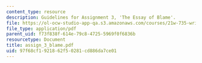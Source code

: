 ```yaml
---
content_type: resource
description: Guidelines for Assignment 3, 'The Essay of Blame'.
file: https://ol-ocw-studio-app-qa.s3.amazonaws.com/courses/21w-735-writing-and-reading-the-essay-fall-2004/97f68cf1921862f50281cd886da7ce01_assign_3_blame.pdf
file_type: application/pdf
parent_uid: f73f838f-614e-79c8-4725-5969f0f6836b
resourcetype: Document
title: assign_3_blame.pdf
uid: 97f68cf1-9218-62f5-0281-cd886da7ce01
---
```

